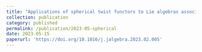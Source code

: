 ```yaml
---
title: "Applications of spherical twist functors to Lie algebras associated to root categories of preprojective algebras (with Fan Xu)"
collection: publication
category: published
permalink: /publication/2023-05-spherical
date: 2023-05-15
paperurl: 'https://doi.org/10.1016/j.jalgebra.2023.02.005'
---
```



